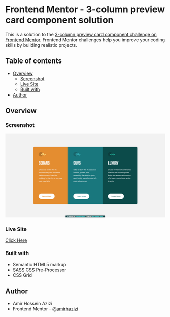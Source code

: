 # Frontend Mentor - 3-column preview card component solution

This is a solution to the [3-column preview card component challenge on Frontend Mentor](https://www.frontendmentor.io/challenges/3column-preview-card-component-pH92eAR2-). Frontend Mentor challenges help you improve your coding skills by building realistic projects.

## Table of contents

- [Overview](#overview)
  - [Screenshot](#screenshot)
  - [Live Site](#livesite)
  - [Built with](#built-with)
- [Author](#author)

## Overview

### Screenshot

![screenshot of project](./images/screenshot.png)

### Live Site

[Click Here](https://brilliant-gingersnap-c42426.netlify.app/)

### Built with

- Semantic HTML5 markup
- SASS CSS Pre-Processor
- CSS Grid

## Author

- Amir Hossein Azizi
- Frontend Mentor - [@amirhazizi](https://www.frontendmentor.io/profile/amirhazizi)
